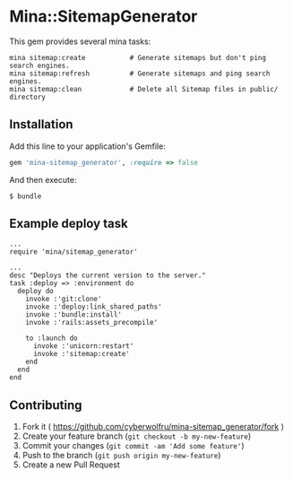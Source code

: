 # Mina::SitemapGenerator

This gem provides several mina tasks:

    mina sitemap:create           # Generate sitemaps but don't ping search engines.
    mina sitemap:refresh          # Generate sitemaps and ping search engines.
    mina sitemap:clean            # Delete all Sitemap files in public/ directory

## Installation

Add this line to your application's Gemfile:

```ruby
gem 'mina-sitemap_generator', :require => false
```

And then execute:

    $ bundle


## Example deploy task
    ...
    require 'mina/sitemap_generator'
    
    ...
    desc "Deploys the current version to the server."
    task :deploy => :environment do
      deploy do
        invoke :'git:clone'
        invoke :'deploy:link_shared_paths'
        invoke :'bundle:install'
        invoke :'rails:assets_precompile'

        to :launch do
          invoke :'unicorn:restart'
          invoke :'sitemap:create'
        end
      end
    end

## Contributing

1. Fork it ( https://github.com/cyberwolfru/mina-sitemap_generator/fork )
2. Create your feature branch (`git checkout -b my-new-feature`)
3. Commit your changes (`git commit -am 'Add some feature'`)
4. Push to the branch (`git push origin my-new-feature`)
5. Create a new Pull Request
